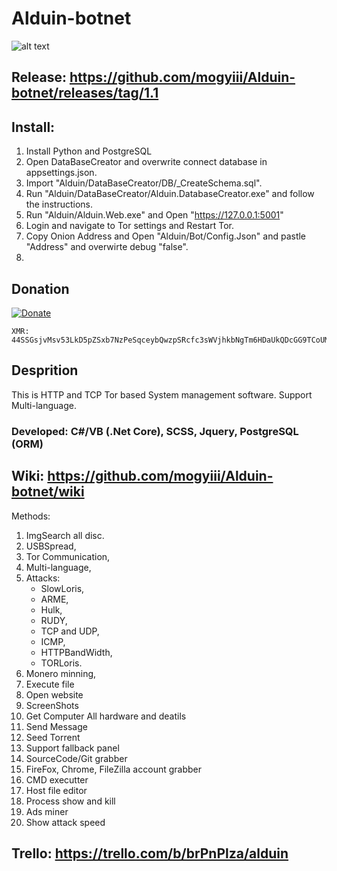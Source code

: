 # Alduin-botnet
![alt text](https://i.imgur.com/NhruoLf.png)
## Release: https://github.com/mogyiii/Alduin-botnet/releases/tag/1.1
## Install:
1. Install Python and PostgreSQL
2. Open DataBaseCreator and overwrite connect database in appsettings.json.
3. Import "Alduin/DataBaseCreator/DB/_CreateSchema.sql".
4. Run "Alduin/DataBaseCreator/Alduin.DatabaseCreator.exe" and follow the instructions.
5. Run "Alduin/Alduin.Web.exe" and Open "https://127.0.0.1:5001"
6. Login and navigate to Tor settings and Restart Tor.
7. Copy Onion Address and Open "Alduin/Bot/Config.Json" and pastle "Address" and overwirte debug "false".
8.
## Donation
[![Donate](https://img.shields.io/badge/Donate-PayPal-green.svg)](https://www.paypal.me/mogyiii)

    XMR: 44SSGsjvMsv53LkD5pZSxb7NzPeSqceybQwzpSRcfc3sWVjhkbNgTm6HDaUkQDcGG9TCoUMx7FNDxXE5iRJymncSLPkEa8C

## Desprition
This is HTTP and TCP Tor based System management software.
Support Multi-language.

### **Developed**: C#/VB (.Net Core), SCSS, Jquery, PostgreSQL (ORM)

## **Wiki**: https://github.com/mogyiii/Alduin-botnet/wiki

Methods: 
1. ImgSearch all disc.
2. USBSpread,
3. Tor Communication,
4. Multi-language,
5. Attacks: 
   * SlowLoris, 
   * ARME, 
   * Hulk, 
   * RUDY, 
   * TCP and UDP, 
   * ICMP, 
   * HTTPBandWidth, 
   * TORLoris.
6. Monero minning,
7. Execute file
8. Open website
9. ScreenShots
10. Get Computer All hardware and deatils
11. Send Message
12. Seed Torrent
13. Support fallback panel
14. SourceCode/Git grabber
15. FireFox, Chrome, FileZilla account grabber
16. CMD executter
17. Host file editor
18. Process show and kill
19. Ads miner
20. Show attack speed
## **Trello**: https://trello.com/b/brPnPlza/alduin




